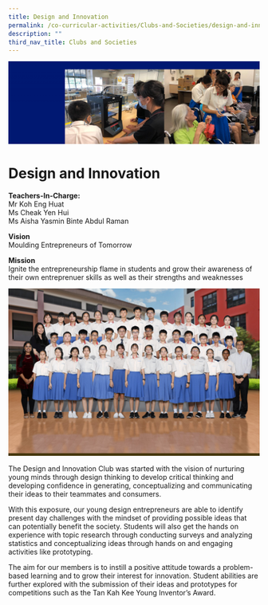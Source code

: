 ```yaml
---
title: Design and Innovation
permalink: /co-curricular-activities/Clubs-and-Societies/design-and-innovation/
description: ""
third_nav_title: Clubs and Societies
---
```

![](/images/Entrepreneur-banner-scaled.jpg)

Design and Innovation
=====================

**Teachers-In-Charge:**  
Mr Koh Eng Huat  
Ms Cheak Yen Hui  
Ms Aisha Yasmin Binte Abdul Raman

**Vision**  
Moulding Entrepreneurs of Tomorrow

**Mission**  
Ignite the entrepreneurship flame in students and grow their awareness of their own entreprenuer skills as well as their strengths and weaknesses

![](/images/Design-n-Innovation-Formal-scaled.jpg)

The Design and Innovation Club was started with the vision of nurturing young minds through design thinking to develop critical thinking and developing confidence in generating, conceptualizing and communicating their ideas to their teammates and consumers.

With this exposure, our young design entrepreneurs are able to identify present day challenges with the mindset of providing possible ideas that can potentially benefit the society. Students will also get the hands on experience with topic research through conducting surveys and analyzing statistics and conceptualizing ideas through hands on and engaging activities like prototyping.

The aim for our members is to instill a positive attitude towards a problem-based learning and to grow their interest for innovation. Student abilities are further explored with the submission of their ideas and prototypes for competitions such as the Tan Kah Kee Young Inventor’s Award.